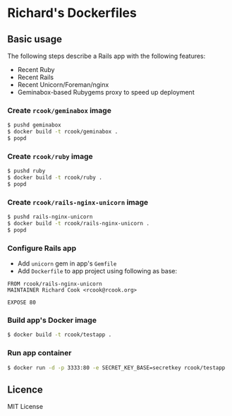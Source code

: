 # Richard's Dockerfiles

## Basic usage

The following steps describe a Rails app with the following features:

* Recent Ruby
* Recent Rails
* Recent Unicorn/Foreman/nginx
* Geminabox-based Rubygems proxy to speed up deployment

### Create `rcook/geminabox` image

```bash
$ pushd geminabox
$ docker build -t rcook/geminabox .
$ popd
```

### Create `rcook/ruby` image

```bash
$ pushd ruby
$ docker build -t rcook/ruby .
$ popd
```

### Create `rcook/rails-nginx-unicorn` image

```bash
$ pushd rails-nginx-unicorn
$ docker build -t rcook/rails-nginx-unicorn .
$ popd
```

### Configure Rails app

* Add `unicorn` gem in app's `Gemfile`
* Add `Dockerfile` to app project using following as base:
```text
FROM rcook/rails-nginx-unicorn
MAINTAINER Richard Cook <rcook@rcook.org>

EXPOSE 80
```

### Build app's Docker image

```bash
$ docker build -t rcook/testapp .
```

### Run app container

```bash
$ docker run -d -p 3333:80 -e SECRET_KEY_BASE=secretkey rcook/testapp
```
## Licence

MIT License
